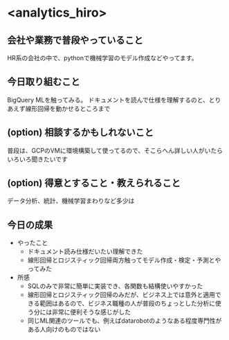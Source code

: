 # <analytics_hiro>

## 会社や業務で普段やっていること

HR系の会社の中で、pythonで機械学習のモデル作成などやってます。

## 今日取り組むこと

BigQuery MLを触ってみる。
ドキュメントを読んで仕様を理解するのと、とりあえず線形回帰を動かせるところまで

## (option) 相談するかもしれないこと

普段は、GCPのVMに環境構築して使ってるので、そこらへん詳しい人がいたらいろいろ聞きたいです

## (option) 得意とすること・教えられること

データ分析、統計、機械学習まわりなど多少は

## 今日の成果

- やったこと
	- ドキュメント読み仕様だいたい理解できた
	- 線形回帰とロジスティック回帰両方触ってモデル作成・検定・予測とやってみた
- 所感
	- SQLのみで非常に簡単に実装でき、各関数も結構使いやすかった
	- 線形回帰とロジスティック回帰のみだが、ビジネス上では意外と適用できる範囲はあるので、ビジネス職種の人が普段のちょっとした分析に使う分には非常に便利そうな感じがした
	- 同じML関連のツールでも、例えばdatarobotのようなある程度専門性がある人向けのものではない

